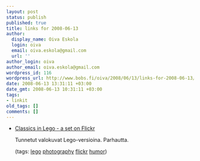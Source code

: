 ```yaml
---
layout: post
status: publish
published: true
title: links for 2008-06-13
author:
  display_name: Oiva Eskola
  login: oiva
  email: oiva.eskola@gmail.com
  url: ''
author_login: oiva
author_email: oiva.eskola@gmail.com
wordpress_id: 116
wordpress_url: http://www.bobs.fi/oiva/2008/06/13/links-for-2008-06-13/
date: 2008-06-13 13:31:11 +03:00
date_gmt: 2008-06-13 10:31:11 +03:00
tags:
- linkit
old_tags: []
comments: []
---
```

<ul class="delicious">
<li>
<div class="delicious-link"><a href="http://www.flickr.com/photos/balakov/sets/72157602602191858/">Classics in Lego - a set on Flickr</a></div></p>
<div class="delicious-extended">Tunnetut valokuvat Lego-versioina. Parhautta.</div></p>
<div class="delicious-tags">(tags: <a href="http://del.icio.us/oiva/lego">lego</a> <a href="http://del.icio.us/oiva/photography">photography</a> <a href="http://del.icio.us/oiva/flickr">flickr</a> <a href="http://del.icio.us/oiva/humor">humor</a>)</div><br />
	</li>
</ul>
